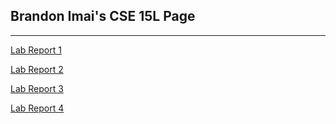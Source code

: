 ## Brandon Imai's CSE 15L Page
___
[Lab Report 1](https://bimai25.github.io/cse15l-lab-reports/lab-report-1-week-2.html)

[Lab Report 2](https://bimai25.github.io/cse15l-lab-reports/lab-report2-week-4.html)

[Lab Report 3](https://bimai25.github.io/cse15l-lab-reports/lab-report3-week-6.html)

[Lab Report 4](https://bimai25.github.io/cse15l-lab-reports/lab-report4-week-8.html)
